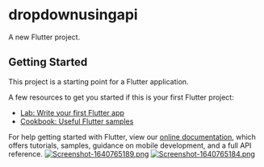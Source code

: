 # dropdownusingapi

A new Flutter project.

## Getting Started

This project is a starting point for a Flutter application.

A few resources to get you started if this is your first Flutter project:

- [Lab: Write your first Flutter app](https://flutter.dev/docs/get-started/codelab)
- [Cookbook: Useful Flutter samples](https://flutter.dev/docs/cookbook)

For help getting started with Flutter, view our
[online documentation](https://flutter.dev/docs), which offers tutorials,
samples, guidance on mobile development, and a full API reference.
[![Screenshot-1640765189.png](https://i.postimg.cc/2j1DSjSj/Screenshot-1640765189.png)](https://postimg.cc/Dm3DCTGR)
[![Screenshot-1640765184.png](https://i.postimg.cc/T2BXL8KV/Screenshot-1640765184.png)](https://postimg.cc/rzGH3PCs)
